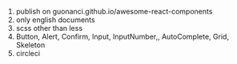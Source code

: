 1. publish on guonanci.github.io/awesome-react-components
2. only english documents
3. scss other than less
4. Button, Alert, Confirm, Input, InputNumber,, AutoComplete, Grid, Skeleton
5. circleci